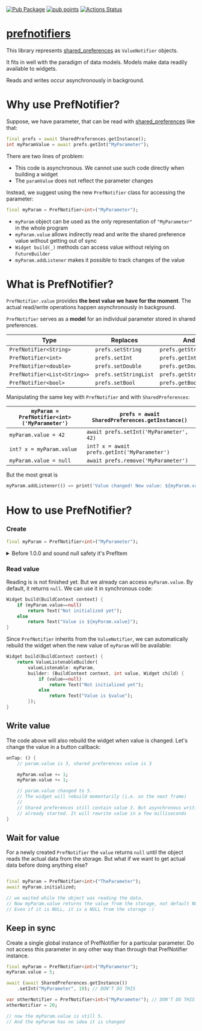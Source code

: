 [![Pub Package](https://img.shields.io/pub/v/prefnotifiers.svg)](https://pub.dev/packages/prefnotifiers)
[![pub points](https://badges.bar/prefnotifiers/pub%20points)](https://pub.dev/packages/prefnotifiers/score)
[![Actions Status](https://github.com/rtmigo/prefnotifiers.flutter/workflows/ci%20test/badge.svg?branch=master)](https://github.com/rtmigo/prefnotifiers.flutter/actions)

# [prefnotifiers](https://github.com/rtmigo/prefnotifiers)

This library represents [shared_preferences](https://pub.dev/packages/shared_preferences) as `ValueNotifier` objects.

It fits in well with the paradigm of data models. Models make data readily available to widgets.

Reads and writes occur asynchronously in background.

# Why use PrefNotifier?

Suppose, we have parameter, that can be read with [shared_preferences](https://pub.dev/packages/shared_preferences) like that:

``` dart
final prefs = await SharedPreferences.getInstance();
int myParamValue = await prefs.getInt("MyParameter");
```

There are two lines of problem:

- This code is asynchronous. We cannot use such code directly when building a widget
- The `paramValue` does not reflect the parameter changes

Instead, we suggest using the new `PrefNotifier` class for accessing the parameter:

``` dart
final myParam = PrefNotifier<int>("MyParameter");
```

- `myParam` object can be used as the only representation of `"MyParameter"` in the whole program
- `myParam.value` allows indirectly read and write the shared preference value without getting out of sync
- `Widget build(_)` methods can access value without relying on `FutureBuilder`
- `myParam.addListener` makes it possible to track changes of the value

# What is PrefNotifier?



`PrefNotifier.value` provides **the best value we have for the moment**. The actual read/write operations happen asynchronously in background.

`PrefNotifier` serves as a **model** for an individual parameter stored in shared preferences.

Type                         | Replaces | And | And 
-----------------------------|----------|-----|-------------------------------
`PrefNotifier<String>`       | `prefs.setString` | `prefs.getString` | `prefs.remove`
`PrefNotifier<int>`          | `prefs.setInt` | `prefs.getInt` | `prefs.remove`
`PrefNotifier<double>`       | `prefs.setDouble` | `prefs.getDouble` | `prefs.remove`
`PrefNotifier<List<String>>` | `prefs.setStringList` | `prefs.getStringList` | `prefs.remove`
`PrefNotifier<bool>`         | `prefs.setBool` | `prefs.getBool` | `prefs.remove`

Manipulating the same key with `PrefNotifier` and with `SharedPreferences`:

`myParam = PrefNotifier<int>('MyParameter')` | `prefs = await SharedPreferences.getInstance()`
--------------------------------|-----------------------------------------------
`myParam.value = 42`              | `await prefs.setInt('MyParameter', 42)`
`int? x = myParam.value`       | `int? x = await prefs.getInt('MyParameter')`
`myParam.value = null`         | `await prefs.remove('MyParameter')`

But the most great is

``` dart
myParam.addListener(() => print('Value changed! New value: ${myParam.value}');
```

# How to use PrefNotifier?

### Create 

``` dart
final myParam = PrefNotifier<int>("MyParameter");
```

<details>
    <summary>Before 1.0.0 and sound null safety it's PrefItem</summary>

``` dart
final myParam = PrefItem<int>(SharedPrefsStorage(), "MyParameter");
```

In newer version of the library `PrefItem` works as well. `PrefNotifier` is an easier to use alias.   

</details>


### Read value

Reading is is not finished yet. But we already can access `myParam.value`. By default, it returns `null`.
We can use it in synchronous code:

``` dart
Widget build(BuildContext context) {
    if (myParam.value==null)
        return Text("Not initialized yet");
    else
        return Text("Value is ${myParam.value}");
}
```

Since `PrefNotifier` inherits from the `ValueNotifier`, we can automatically 
rebuild the widget when the new value of `myParam` will be available:

``` dart
Widget build(BuildContext context) {
    return ValueListenableBuilder(
        valueListenable: myParam,
        builder: (BuildContext context, int value, Widget child) {
            if (value==null)
                return Text("Not initialized yet");
            else
                return Text("Value is $value");
        });
}
```

## Write value

The code above will also rebuild the widget when value is changed. Let's change the value in a button callback:

``` dart
onTap: () {
    // param.value is 3, shared preferences value is 3

    myParam.value += 1;
    myParam.value += 1;

    // param.value changed to 5.
    // The widget will rebuild momentarily (i.e. on the next frame)
    //
    // Shared preferences still contain value 3. But asynchronous writing
    // already started. It will rewrite value in a few milliseconds
}
```

## Wait for value

For a newly created `PrefNotifier` the `value` returns `null` until the object reads the actual data from the storage.
But what if we want to get actual data before doing anything else?

``` dart

final myParam = PrefNotifier<int>("TheParameter");
await myParam.initialized;

// we waited while the object was reading the data.
// Now myParam.value returns the value from the storage, not default NULL.
// Even if it is NULL, it is a NULL from the storage :)

```

## Keep in sync

Create a single global instance of PrefNotifier for a particular 
parameter. Do not access this parameter in any other way than through that 
PrefNotifier instance.

``` dart
final myParam = PrefNotifier<int>("MyParameter");
myParam.value = 5;

await (await SharedPreferences.getInstance())
    .setInt("MyParameter", 10); // DON'T DO THIS

var otherNotifier = PrefNotifier<int>("MyParameter"); // DON'T DO THIS
otherNotifier = 20;

// now the myParam.value is still 5.
// And the myParam has no idea it is changed
```
